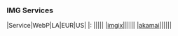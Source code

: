 ### IMG Services

|Service|WebP|LA|EUR|US|
|: |||||
|[imgix](https://www.imgix.com/)||||||
|[akamai](https://www.akamai.com/us/en/solutions/performance/image-management.jsp)||||||
